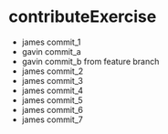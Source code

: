 # contributeExercise

* james commit_1
* gavin commit_a
* gavin commit_b from feature branch
* james commit_2
* james commit_3
* james commit_4
* james commit_5
* james commit_6
* james commit_7
